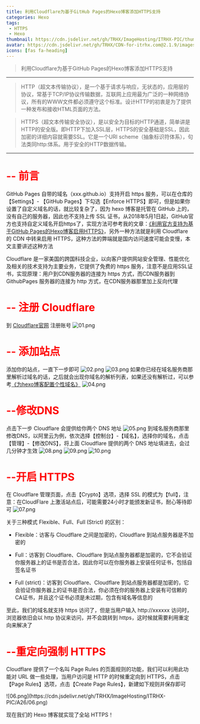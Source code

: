 ```yaml
---
title: 利用Cloudflare为基于GitHub Pages的Hexo博客添加HTTPS支持
categories: Hexo
tags:
 - HTTPS
 - Hexo
thumbnail: https://cdn.jsdelivr.net/gh/TRHX/ImageHosting/ITRHX-PIC/thumbnail/hexo.png
avatar: https://cdn.jsdelivr.net/gh/TRHX/CDN-for-itrhx.com@2.1.9/images/trhx.png
icons: [fas fa-heading]
---
```

> 利用Cloudflare为基于GitHub Pages的Hexo博客添加HTTPS支持

<!--more-->

---
> HTTP（超文本传输协议），是一个基于请求与响应，无状态的，应用层的协议，常基于TCP/IP协议传输数据，互联网上应用最为广泛的一种网络协议，所有的WWW文件都必须遵守这个标准。设计HTTP的初衷是为了提供一种发布和接收HTML页面的方法。

> HTTPS（超文本传输安全协议），是以安全为目标的HTTP通道，简单讲是HTTP的安全版。即HTTP下加入SSL层，HTTPS的安全基础是SSL，因此加密的详细内容就需要SSL。它是一个URI scheme（抽象标识符体系），句法类同http:体系。用于安全的HTTP数据传输。

---

# <font color=#FF000>-- 前言</font>
GitHub Pages 自带的域名（xxx.github.io）支持开启 https 服务，可以在仓库的【Settings】- 【GitHub Pages】下勾选【Enforce HTTPS】即可，但是如果你设置了自定义域名的话，就比较复杂了，因为 hexo 博客是托管在 GitHub 上的，没有自己的服务器，因此也不支持上传 SSL 证书，从2018年5月1日起，GitHub官方也支持自定义域名开启https了，实现方法可参考我的文章：[《利用官方支持为基于GitHub Pages的Hexo博客启用HTTPS》](https://www.itrhx.com/2019/08/11/A28-hexo-add-https/)，另外一种方法就是利用 Cloudflare 的 CDN 中转来启用 HTTPS，这种方法的弊端就是国内访问速度可能会变慢，本文主要讲述这种方法

Cloudflare 是一家美国的跨国科技企业，以向客户提供网站安全管理、性能优化及相关的技术支持为主要业务，它提供了免费的 https 服务，注意不是应用SSL证书，实现原理：用户到CDN服务器的连接为 https 方式，而CDN服务器到 GithubPages 服务器的连接为 http 方式，在CDN服务器那里加上反向代理

# <font color=#FF000>-- 注册 Cloudflare</font>
到 [Cloudflare官网](https://dash.cloudflare.com/sign-up) 注册账号
<fancybox>
![01.png](https://cdn.jsdelivr.net/gh/TRHX/ImageHosting/ITRHX-PIC/A26/01.png)
</fancybox>

# <font color=#FF000>-- 添加站点</font>
添加你的站点，一直下一步即可
<fancybox>
![02.png](https://cdn.jsdelivr.net/gh/TRHX/ImageHosting/ITRHX-PIC/A26/02.png)
</fancybox>
<fancybox>
![03.png](https://cdn.jsdelivr.net/gh/TRHX/ImageHosting/ITRHX-PIC/A26/03.png)
</fancybox>
如果你已经在域名服务商那里解析过域名的话，之后就会出现你域名的解析列表，如果还没有解析过，可以参考[《为hexo博客配置个性域名》](https://blog.csdn.net/qq_36759224/article/details/82121420#font_colorFF000__Hexo_font_270)
<fancybox>
![04.png](https://cdn.jsdelivr.net/gh/TRHX/ImageHosting/ITRHX-PIC/A26/04.png)
</fancybox>

# <font color=#FF000>--修改DNS</font>
点击下一步 Cloudflare 会提供给你两个 DNS 地址
<fancybox>
![05.png](https://cdn.jsdelivr.net/gh/TRHX/ImageHosting/ITRHX-PIC/A26/05.png)
</fancybox>
到域名服务商那里修改DNS，以阿里云为例，依次选择【控制台】-【域名】，选择你的域名，点击【管理】-【修改DNS】，将上面 Cloudflare 提供的两个 DNS 地址填进去，会过几分钟才生效
<fancybox>
![08.png](https://cdn.jsdelivr.net/gh/TRHX/ImageHosting/ITRHX-PIC/A26/08.png)
</fancybox>
<fancybox>
![09.png](https://cdn.jsdelivr.net/gh/TRHX/ImageHosting/ITRHX-PIC/A26/09.png)
</fancybox>
<fancybox>
![10.png](https://cdn.jsdelivr.net/gh/TRHX/ImageHosting/ITRHX-PIC/A26/10.png)
</fancybox>

# <font color=#FF000>--开启 HTTPS</font>
在 Cloudflare 管理页面，点击【Crypto】选项，选择 SSL 的模式为【full】，注意：在CloudFlare 上激活站点后，可能需要24小时才能颁发新证书，耐心等待即可
<fancybox>
![07.png](https://cdn.jsdelivr.net/gh/TRHX/ImageHosting/ITRHX-PIC/A26/07.png)
</fancybox>

关于三种模式 Flexible、Full、Full (Strict) 的区别：

 - Flexible：访客与 Cloudflare 之间是加密的，Cloudflare 到站点服务器是不加密的

 - Full：访客到 Cloudflare、Cloudflare 到站点服务器都是加密的，它不会验证你服务器上的证书是否合法，因此你可以在你服务器上安装任何证书，包括自签名证书

 - Full (strict)：访客到 Cloudflare、Cloudflare 到站点服务器都是加密的，它会验证你服务器上的证书是否合法，你必须在你的服务器上安装有可信赖的CA证书，并且这个证书必须是未过期，包含有域名等信息的

至此，我们的域名就支持 https 访问了，但是当用户输入 http://xxxxxx 访问时，浏览器依旧会以 http 协议来访问，并不会跳转到 https，这时候就需要利用重定向来解决了

# <font color=#FF000>--重定向强制 HTTPS</font>
Cloudflare 提供了一个名叫 Page Rules 的页面规则的功能，我们可以利用此功能对 URL 做一些处理，当用户访问是 HTTP 的时候重定向到 HTTPS，点击【Page Rules】选项，点击【Create Page Rules】，新建如下规则并保存即可

<fancybox>
![06.png](https://cdn.jsdelivr.net/gh/TRHX/ImageHosting/ITRHX-PIC/A26/06.png)
</fancybox>

现在我们的 Hexo 博客就实现了全站 HTTPS！